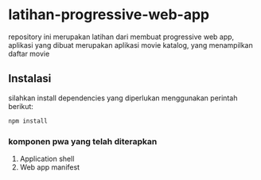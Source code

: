# latihan-progressive-web-app
repository ini merupakan latihan dari membuat progressive web app, aplikasi yang dibuat merupakan aplikasi movie katalog, yang menampilkan daftar movie

## Instalasi
silahkan install dependencies yang diperlukan menggunakan perintah berikut:
```bash
npm install
```

### komponen pwa yang telah diterapkan
1. Application shell
2. Web app manifest
